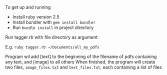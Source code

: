 To get up and running

* Install ruby version 2.5
* Install bundler with `gem install bundler`
* Run `bundle install` in project directory

Run tagger.rb with file directory as argument

E.g. `ruby tagger.rb ~/Documents/all_my_pdfs`

Program wil add [text] to the beginning of the filename of pdfs containing any text, and [image] to all others
When finished, the program will create two files, `image_files.txt` and `text_files.txt`, each containing a list of files